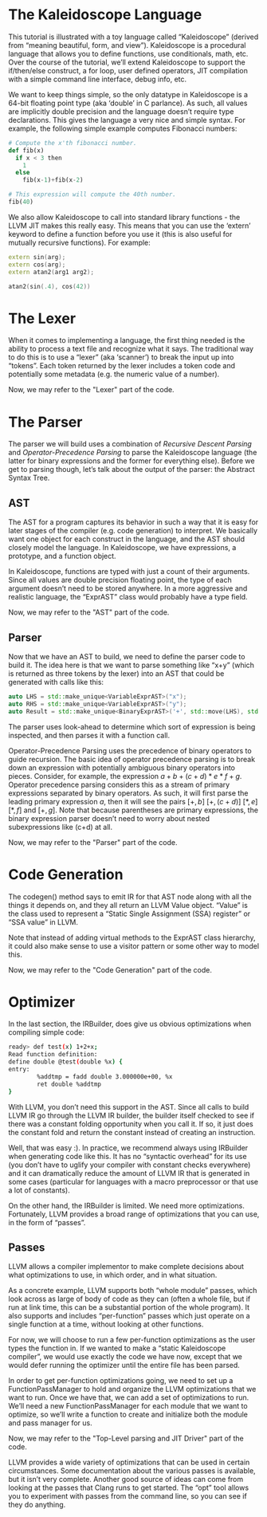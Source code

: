 # The Kaleidoscope Language

This tutorial is illustrated with a toy language called “Kaleidoscope” (derived from “meaning beautiful, form, and view”). Kaleidoscope is a procedural language that allows you to define functions, use conditionals, math, etc. Over the course of the tutorial, we’ll extend Kaleidoscope to support the if/then/else construct, a for loop, user defined operators, JIT compilation with a simple command line interface, debug info, etc.

We want to keep things simple, so the only datatype in Kaleidoscope is a 64-bit floating point type (aka ‘double’ in C parlance). As such, all values are implicitly double precision and the language doesn’t require type declarations. This gives the language a very nice and simple syntax. For example, the following simple example computes Fibonacci numbers:

```python
# Compute the x'th fibonacci number.
def fib(x)
  if x < 3 then
    1
  else
    fib(x-1)+fib(x-2)

# This expression will compute the 40th number.
fib(40)
```

We also allow Kaleidoscope to call into standard library functions - the LLVM JIT makes this really easy. This means that you can use the ‘extern’ keyword to define a function before you use it (this is also useful for mutually recursive functions). For example:

```C++
extern sin(arg);
extern cos(arg);
extern atan2(arg1 arg2);

atan2(sin(.4), cos(42))
```

# The Lexer

When it comes to implementing a language, the first thing needed is the ability to process a text file and recognize what it says. The traditional way to do this is to use a “lexer” (aka ‘scanner’) to break the input up into “tokens”. Each token returned by the lexer includes a token code and potentially some metadata (e.g. the numeric value of a number). 

Now, we may refer to the "Lexer" part of the code.

# The Parser

The parser we will build uses a combination of *Recursive Descent Parsing* and *Operator-Precedence Parsing* to parse the Kaleidoscope language (the latter for binary expressions and the former for everything else). Before we get to parsing though, let’s talk about the output of the parser: the Abstract Syntax Tree.

## AST

The AST for a program captures its behavior in such a way that it is easy for later stages of the compiler (e.g. code generation) to interpret. We basically want one object for each construct in the language, and the AST should closely model the language. In Kaleidoscope, we have expressions, a prototype, and a function object. 

In Kaleidoscope, functions are typed with just a count of their arguments. Since all values are double precision floating point, the type of each argument doesn’t need to be stored anywhere. In a more aggressive and realistic language, the “ExprAST” class would probably have a type field.

Now, we may refer to the "AST" part of the code.

## Parser

Now that we have an AST to build, we need to define the parser code to build it. The idea here is that we want to parse something like “x+y” (which is returned as three tokens by the lexer) into an AST that could be generated with calls like this:

```C++
auto LHS = std::make_unique<VariableExprAST>("x");
auto RHS = std::make_unique<VariableExprAST>("y");
auto Result = std::make_unique<BinaryExprAST>('+', std::move(LHS), std::move(RHS));
```

The parser uses look-ahead to determine which sort of expression is being inspected, and then parses it with a function call.

Operator-Precedence Parsing uses the precedence of binary operators to guide recursion. The basic idea of operator precedence parsing is to break down an expression with potentially ambiguous binary operators into pieces. Consider, for example, the expression $a+b+(c+d)*e*f+g$. Operator precedence parsing considers this as a stream of primary expressions separated by binary operators. As such, it will first parse the leading primary expression $a$, then it will see the pairs $[+, b]$ $[+, (c+d)]$ $[*, e]$ $[*, f]$ and $[+, g]$. Note that because parentheses are primary expressions, the binary expression parser doesn’t need to worry about nested subexpressions like (c+d) at all.

Now, we may refer to the "Parser" part of the code.

# Code Generation

The codegen() method says to emit IR for that AST node along with all the things it depends on, and they all return an LLVM Value object. “Value” is the class used to represent a “Static Single Assignment (SSA) register” or “SSA value” in LLVM.

Note that instead of adding virtual methods to the ExprAST class hierarchy, it could also make sense to use a visitor pattern or some other way to model this.

Now, we may refer to the "Code Generation" part of the code.

# Optimizer

In the last section, the IRBuilder, does give us obvious optimizations when compiling simple code:

```bash
ready> def test(x) 1+2+x;
Read function definition:
define double @test(double %x) {
entry:
        %addtmp = fadd double 3.000000e+00, %x
        ret double %addtmp
}
```

With LLVM, you don’t need this support in the AST. Since all calls to build LLVM IR go through the LLVM IR builder, the builder itself checked to see if there was a constant folding opportunity when you call it. If so, it just does the constant fold and return the constant instead of creating an instruction.

Well, that was easy :). In practice, we recommend always using IRBuilder when generating code like this. It has no “syntactic overhead” for its use (you don’t have to uglify your compiler with constant checks everywhere) and it can dramatically reduce the amount of LLVM IR that is generated in some cases (particular for languages with a macro preprocessor or that use a lot of constants).

On the other hand, the IRBuilder is limited. We need more optimizations. Fortunately, LLVM provides a broad range of optimizations that you can use, in the form of “passes”.

## Passes

 LLVM allows a compiler implementor to make complete decisions about what optimizations to use, in which order, and in what situation.

 As a concrete example, LLVM supports both “whole module” passes, which look across as large of body of code as they can (often a whole file, but if run at link time, this can be a substantial portion of the whole program). It also supports and includes “per-function” passes which just operate on a single function at a time, without looking at other functions.

 For now, we will choose to run a few per-function optimizations as the user types the function in. If we wanted to make a “static Kaleidoscope compiler”, we would use exactly the code we have now, except that we would defer running the optimizer until the entire file has been parsed.

 In order to get per-function optimizations going, we need to set up a FunctionPassManager to hold and organize the LLVM optimizations that we want to run. Once we have that, we can add a set of optimizations to run. We’ll need a new FunctionPassManager for each module that we want to optimize, so we’ll write a function to create and initialize both the module and pass manager for us.

 Now, we may refer to the "Top-Level parsing and JIT Driver" part of the code.

 LLVM provides a wide variety of optimizations that can be used in certain circumstances. Some documentation about the various passes is available, but it isn’t very complete. Another good source of ideas can come from looking at the passes that Clang runs to get started. The “opt” tool allows you to experiment with passes from the command line, so you can see if they do anything.